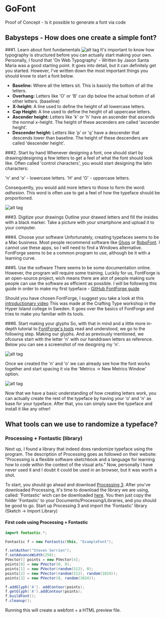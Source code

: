 # GoFont
Proof of Concept - Is it possible to generate a font via code

## Babysteps - How does one create a simple font?
###1. Learn about font fundamentals
![alt tag](https://github.com/StevenSerrien/GoFont/blob/master/images/on-web-typography.jpg)
It's important to know how typography is structured before you can actually start making your own. Personally, I found that 'On Web Typography' - Written by Jason Santa Maria was a good starting point. It goes into detail, but it can definitely get you started.
However, I've written down the most important things you should know to start a font below.

* **Baseline:** Where all the letters sit. This is basicly the bottom of all the letters.
* **Overhang:** Letters like 'O' or 'B' can dip below the actual bottom of all other letters. (baseline)
* **X-height:** A line used to define the height of all lowercase letters.
* **Cap Height:** A line used to define the height of all uppercase letters.
* **Ascender height:** Letters like 'k' or 'h' have an ascender that ascends the normal x-height. The height of these ascenders are called 'ascender height'.
* **Descender height:** Letters like 'p' or 'q' have a descender that descends lower than baseline. The height of these descenders are called 'descender height'.

###2. Start by hand
Whenever designing a font, one should start by drawing/designing a few letters to get a feel of what the font should look like.
Often called 'control characters', you would start designing the latin characters:

'n' and 'o' - lowercase letters.
'H' and 'O' - uppercase letters.

Consequently, you would add more letters to those to form the word: _adhesion_. This word is often use to get a feel of how the typeface should be proportioned.

![alt tag](https://github.com/StevenSerrien/GoFont/blob/master/images/handdrawings.jpg)

###3. Digitize your drawings
Outline your drawed letters and fill the insides with a black marker. Take a picture with your smartphone and upload it to your computer.

###4. Choose your software
Unfortunately, creating typefaces seems to be a Mac business. Most people recommend software like [Glyps](www.glyphsapp.com) or [RoboFont](http://doc.robofont.com/). I cannot use these apps, so I will need to find a Windows alternative. FontForge seems to be a common program to use, although be it with a learning curve.

###5. Use the software
There seems to be some documentation online. However, the program will require some training. Luckily for us, FontForge is an open-source project, wich means there are alot of people making sure people can use the software as efficient as possible.
I will be following this guide in order to make my first typeface - [GitHub FontForge guide](http://designwithfontforge.com/en-US/Configuring_FontForge.html)

Should you have chosen FontForge, I suggest you take a look at this [introductionary video](https://www.youtube.com/watch?v=_EhwHL1aloI)
This was made at the Crafting Type workshop in the Hyper Island college in Sweden. It goes over the basics of FontForge and tries to make you familiar with its tools.

###6. Start making your glyphs
So, with that in mind and a little more in-depth tutorial to [FontForge's tools](https://www.youtube.com/watch?v=_EhwHL1aloI) read and understood, we go to the following step. Making our glyphs. And as previously mentioned, we ofcourse start with the letter 'n' with our handdrawn letters as reference. Below you can see a screenshot of me designing my 'n'.

![alt tag](https://github.com/StevenSerrien/GoFont/blob/master/images/creatin-n-in-fontforge.png)

Once we created the 'n' and 'o' we can already see how the font works together and start spacing it via the 'Metrics -> New Metrics Window' option.

![alt tag](https://github.com/StevenSerrien/GoFont/blob/master/images/font-metrics-testing.png)

Now that we have a basic understanding of how creating letters work, you can actually create the rest of the typeface by having your 'o' and 'n' as base for your typeface. After that, you can simply save the typeface and install it like any other!

## What tools can we use to randomize a typeface?
### Processing + Fontastic (library)
Next up, I found a library that indeed does randomize typeface using the program. The description of Processing goes as followed on their website: "Processing is a flexible software sketchbook and a language for learning how to code within the context of the visual arts." Now, personally I have never used it and I doubt it could be used in an browser, but it was worth a shot.

To start, you should go ahead and download [Processing 3](https://processing.org/download/). After you've downloaded Processing, it's time to download the library we are using, called: 'Fontastic' wich can be downloaded [here](http://code.andreaskoller.com/libraries/fontastic/). You then just copy the folder 'Fontastic' to your Documents/Processing/Libraries, and you should be good to go.
Start up Processing 3 and import the 'Fontastic' library (Sketch -> Import Library)

#### First code using Processing + Fontastic
```java
import fontastic.*;

Fontastic f = new Fontastic(this, "ExampleFont");

f.setAuthor("Steven Serrien");
f.setAdvanceWidth(250);
PVector[] points = new PVector[4];
points[0] = new PVector(0, 0);
points[1] = new PVector(random(512), 0);
points[2] = new PVector(random(512), random(1024));
points[3] = new PVector(0, random(1024));

f.addGlyph('A'). addContour(points);
f.getGlyph('A').addContour(points);
f.buildFont();
f.cleanup();
```
Running this will create a webfont + a HTML preview file.



